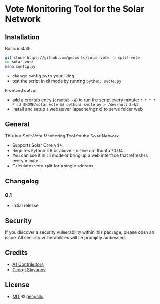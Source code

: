# Vote Monitoring Tool for the Solar Network

## Installation

Basic install:
```sh
git clone https://github.com/geopsllc/solar-vote -b split-vote
cd solar-vote
nano config.py
```
- change config.py to your liking
- test the script in cli mode by running ```python3 svote.py```

Frontend setup:
- add a crontab entry (```crontab -e```) to run the script every minute:
```* * * * * cd $HOME/solar-vote && python3 svote.py > /dev/null 2>&1```
- install and setup a webserver (apache/nginx) to serve folder web

## General

This is a Split-Vote Monitoring Tool for the Solar Network.
- Supports Solar Core v4+.
- Requires Python 3.8 or above - native on Ubuntu 20.04.
- You can use it in cli mode or bring up a web interface that refreshes every minute.
- Calculates vote split for a single address.

## Changelog

### 0.1

- initial release

## Security

If you discover a security vulnerability within this package, please open an issue. All security vulnerabilities will be promptly addressed.

## Credits

- [All Contributors](../../contributors)
- [Georgi Stoyanov](https://github.com/geopsllc)

## License

- [MIT](LICENSE) © [geopsllc](https://github.com/geopsllc)
